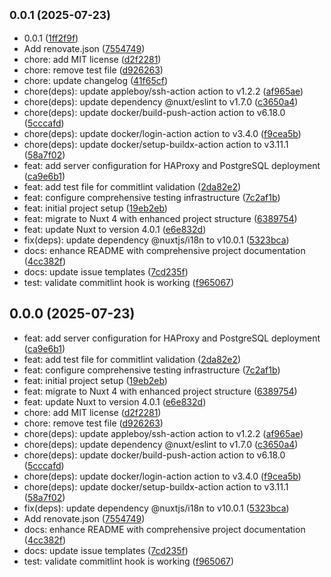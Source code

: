 ## <small>0.0.1 (2025-07-23)</small>

* 0.0.1 ([1ff2f9f](https://github.com/WilliamFontaine/nuxt-boilerplate/commit/1ff2f9f))
* Add renovate.json ([7554749](https://github.com/WilliamFontaine/nuxt-boilerplate/commit/7554749))
* chore: add MIT license ([d2f2281](https://github.com/WilliamFontaine/nuxt-boilerplate/commit/d2f2281))
* chore: remove test file ([d926263](https://github.com/WilliamFontaine/nuxt-boilerplate/commit/d926263))
* chore: update changelog ([41f65cf](https://github.com/WilliamFontaine/nuxt-boilerplate/commit/41f65cf))
* chore(deps): update appleboy/ssh-action action to v1.2.2 ([af965ae](https://github.com/WilliamFontaine/nuxt-boilerplate/commit/af965ae))
* chore(deps): update dependency @nuxt/eslint to v1.7.0 ([c3650a4](https://github.com/WilliamFontaine/nuxt-boilerplate/commit/c3650a4))
* chore(deps): update docker/build-push-action action to v6.18.0 ([5cccafd](https://github.com/WilliamFontaine/nuxt-boilerplate/commit/5cccafd))
* chore(deps): update docker/login-action action to v3.4.0 ([f9cea5b](https://github.com/WilliamFontaine/nuxt-boilerplate/commit/f9cea5b))
* chore(deps): update docker/setup-buildx-action action to v3.11.1 ([58a7f02](https://github.com/WilliamFontaine/nuxt-boilerplate/commit/58a7f02))
* feat: add server configuration for HAProxy and PostgreSQL deployment ([ca9e6b1](https://github.com/WilliamFontaine/nuxt-boilerplate/commit/ca9e6b1))
* feat: add test file for commitlint validation ([2da82e2](https://github.com/WilliamFontaine/nuxt-boilerplate/commit/2da82e2))
* feat: configure comprehensive testing infrastructure ([7c2af1b](https://github.com/WilliamFontaine/nuxt-boilerplate/commit/7c2af1b))
* feat: initial project setup ([19eb2eb](https://github.com/WilliamFontaine/nuxt-boilerplate/commit/19eb2eb))
* feat: migrate to Nuxt 4 with enhanced project structure ([6389754](https://github.com/WilliamFontaine/nuxt-boilerplate/commit/6389754))
* feat: update Nuxt to version 4.0.1 ([e6e832d](https://github.com/WilliamFontaine/nuxt-boilerplate/commit/e6e832d))
* fix(deps): update dependency @nuxtjs/i18n to v10.0.1 ([5323bca](https://github.com/WilliamFontaine/nuxt-boilerplate/commit/5323bca))
* docs: enhance README with comprehensive project documentation ([4cc382f](https://github.com/WilliamFontaine/nuxt-boilerplate/commit/4cc382f))
* docs: update issue templates ([7cd235f](https://github.com/WilliamFontaine/nuxt-boilerplate/commit/7cd235f))
* test: validate commitlint hook is working ([f965067](https://github.com/WilliamFontaine/nuxt-boilerplate/commit/f965067))



## 0.0.0 (2025-07-23)

* feat: add server configuration for HAProxy and PostgreSQL deployment ([ca9e6b1](https://github.com/WilliamFontaine/nuxt-boilerplate/commit/ca9e6b1))
* feat: add test file for commitlint validation ([2da82e2](https://github.com/WilliamFontaine/nuxt-boilerplate/commit/2da82e2))
* feat: configure comprehensive testing infrastructure ([7c2af1b](https://github.com/WilliamFontaine/nuxt-boilerplate/commit/7c2af1b))
* feat: initial project setup ([19eb2eb](https://github.com/WilliamFontaine/nuxt-boilerplate/commit/19eb2eb))
* feat: migrate to Nuxt 4 with enhanced project structure ([6389754](https://github.com/WilliamFontaine/nuxt-boilerplate/commit/6389754))
* feat: update Nuxt to version 4.0.1 ([e6e832d](https://github.com/WilliamFontaine/nuxt-boilerplate/commit/e6e832d))
* chore: add MIT license ([d2f2281](https://github.com/WilliamFontaine/nuxt-boilerplate/commit/d2f2281))
* chore: remove test file ([d926263](https://github.com/WilliamFontaine/nuxt-boilerplate/commit/d926263))
* chore(deps): update appleboy/ssh-action action to v1.2.2 ([af965ae](https://github.com/WilliamFontaine/nuxt-boilerplate/commit/af965ae))
* chore(deps): update dependency @nuxt/eslint to v1.7.0 ([c3650a4](https://github.com/WilliamFontaine/nuxt-boilerplate/commit/c3650a4))
* chore(deps): update docker/build-push-action action to v6.18.0 ([5cccafd](https://github.com/WilliamFontaine/nuxt-boilerplate/commit/5cccafd))
* chore(deps): update docker/login-action action to v3.4.0 ([f9cea5b](https://github.com/WilliamFontaine/nuxt-boilerplate/commit/f9cea5b))
* chore(deps): update docker/setup-buildx-action action to v3.11.1 ([58a7f02](https://github.com/WilliamFontaine/nuxt-boilerplate/commit/58a7f02))
* fix(deps): update dependency @nuxtjs/i18n to v10.0.1 ([5323bca](https://github.com/WilliamFontaine/nuxt-boilerplate/commit/5323bca))
* Add renovate.json ([7554749](https://github.com/WilliamFontaine/nuxt-boilerplate/commit/7554749))
* docs: enhance README with comprehensive project documentation ([4cc382f](https://github.com/WilliamFontaine/nuxt-boilerplate/commit/4cc382f))
* docs: update issue templates ([7cd235f](https://github.com/WilliamFontaine/nuxt-boilerplate/commit/7cd235f))
* test: validate commitlint hook is working ([f965067](https://github.com/WilliamFontaine/nuxt-boilerplate/commit/f965067))



